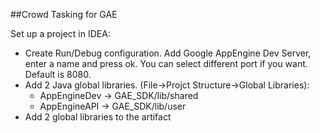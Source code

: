 ##Crowd Tasking for GAE

Set up a project in IDEA:

* Create Run/Debug configuration. Add Google AppEngine Dev Server, enter a name and press ok. You can select different port if you want. Default is 8080.
* Add 2 Java global libraries. (File->Projct Structure->Global Libraries):
	* AppEngineDev -> GAE_SDK/lib/shared
     * AppEngineAPI -> GAE_SDK/lib/user
 * Add 2 global libraries to the artifact